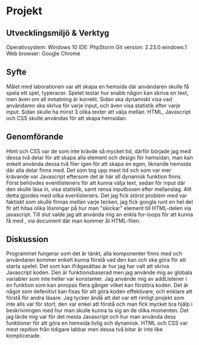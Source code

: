# Projekt
## Utvecklingsmiljö & Verktyg
Operativsystem: Windows 10
IDE: PhpStorm
Git version: 2.23.0.windows.1
Web browser: Google Chrome
## Syfte
Målet med laborationen var att skapa en hemsida där användaren skulle få spela ett spel, typeracer. Spelet testar hur snabb någon kan skriva en text, men även om all inmatning är korrekt. Sidan ska dynamiskt visa vad användaren ska skriva för varje input, och även visa statistik efter varje input. Sidan skulle ha minst 3 olika texter att välja mellan. HTML, Javascript och CSS skulle användas för att skapa hemsidan.
## Genomförande
Html och CSS var de som inte krävde så mycket tid, därför började jag med dessa två delar för att skapa alla element och design för hemsidan, man kan enkelt använda dessa två filer igen för att skapa en egen, liknande hemsida där alla delar finns med. 
Det som tog upp mest tid och som var mer krävande var Javascript eftersom det är här all dynamisk funktion finns. Först behövdes eventlisteners för att kunna välja text, sedan för input där den skulle läsa in, visa statistik, samt rensa inputboxen efter mellanslag. Allt detta gjordes med oilka evenlisteners. 
Det jag fick störst problem med var faktiskt <span> som skulle finnas mellan varje tecken, jag fick googla runt en hel del flr att hitaa olika lösningar på hur man "skickar" element till HTML-delen via javascript. Till slut valde jag att använda mig an enkla for-loops för att kunna få med <span>, via document där man kommer åt HTML-filen.
## Diskussion
Programmet fungerar som det är tänkt, alla komponenter finns med och användaren kommer enkelt kunna förstå vad den kan och ska göra för att starta spelet. Det som kan ifrågasättas är hur jag har valt att skriva Javascript koden. Den är funktionsbaserad men jag använde mig av globala variabler som inte heller var konstanter. Jag använde mig av addListener i en funktion som kan anropas flera gånger vilket kan förstöra koden. Det är något som defenitivt kan fixas för att göra koden effektivare, och enklare att förstå för andra läsare.
Jag tycker ändå att det var ett rimligt projekt som inte alls var för stort, den var enkel att förstå och man fick mycket bra hjälp i beskrivningen med hur man skulle kunna ta sig an de olika momenten. Det jag lärde mig var för det mesta Javascript och hur man använda dess funktioner för att göra en hemsida livlig och dynamisk. HTML och CSS var mest repition från tidigare labbar men dessa två bitar är inte like komplicerade. 









    